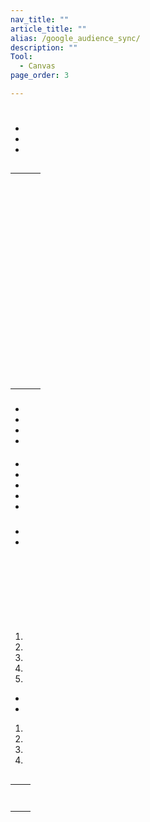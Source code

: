 ```yaml
---
nav_title: ""
article_title: ""
alias: /google_audience_sync/
description: ""
Tool:
  - Canvas
page_order: 3

---
```


# 


  


  





 


- 
- 
- 


  


## 



|  |  |  |
| ----------- | ------ | ----------- |
|  |  | <br><br> |
|  |  | <br><br> |
|  |  |  <br><br><br><br><br><br> <br><br><br><br> |
|  |  |    <br>  <br>  |


### 





### 



* 
* 

 

 

* 
* 



#### 







#### 

* 
*  
* 
* 
* 

   

### 



- 
- 

   

## 

###  

 

 



#### 

 

<br><br>

<br><br>

  

###  





###  

1. 
2. 




 
  




1. 
2. 
3.  

-    
-   


 

 

  



 


  




 

1. 
2. 
3.  
4.  

 




###  

  

 

## 

  

  

##  



|  |  |
| ------ | ----------- |
|  |  |
|  |    |
|  |  |
|  |  |
|  |    |
|  |  |
|  |   |


## 

### 

  

### 

 

### 

 

### 



### 

 


